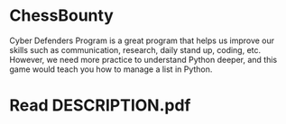 # ChessBounty

Cyber Defenders Program is a great program that helps us improve our skills such as communication, research, daily stand up, coding, etc. However, we need more practice to understand Python deeper, and this game would teach you how to manage a list in Python. 
# Read DESCRIPTION.pdf

